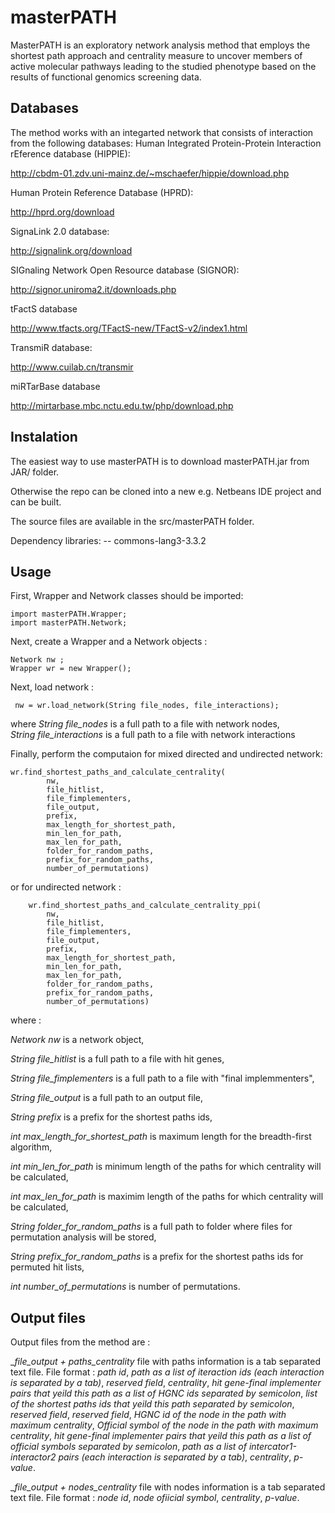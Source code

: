 # masterPATH
MasterPATH is an exploratory network analysis method that employs the shortest path approach and centrality measure to uncover members of active molecular pathways leading to the studied phenotype based on the results of functional genomics screening data.

## Databases

The method works with an integarted network that consists of interaction from the following databases:
Human Integrated Protein-Protein Interaction rEference database (HIPPIE):

http://cbdm-01.zdv.uni-mainz.de/~mschaefer/hippie/download.php

Human Protein Reference Database (HPRD):

http://hprd.org/download

SignaLink 2.0 database:

http://signalink.org/download

SIGnaling Network Open Resource database (SIGNOR):

http://signor.uniroma2.it/downloads.php

tFactS database

http://www.tfacts.org/TFactS-new/TFactS-v2/index1.html

TransmiR database:

http://www.cuilab.cn/transmir

miRTarBase database

http://mirtarbase.mbc.nctu.edu.tw/php/download.php


## Instalation

The easiest way to use masterPATH is to download masterPATH.jar from JAR/ folder.

Otherwise the repo can be cloned into a new e.g. Netbeans IDE project and can be built.

The source files are available in the src/masterPATH folder.

Dependency libraries: -- commons-lang3-3.3.2

## Usage

First, Wrapper and Network classes should be imported:

    import masterPATH.Wrapper;
    import masterPATH.Network;
    
Next, create a Wrapper and a Network objects :
    
    Network nw ;
    Wrapper wr = new Wrapper();
    
Next, load network :

     nw = wr.load_network(String file_nodes, file_interactions);
     
where 
_String file_nodes_ is a full path to a file with network nodes,  
_String file_interactions_ is a full path to a file with network interactions 


Finally, perform the computaion for mixed directed and undirected network:

    wr.find_shortest_paths_and_calculate_centrality(
            nw,
            file_hitlist,
            file_fimplementers,
            file_output,
            prefix,
            max_length_for_shortest_path,
            min_len_for_path,
            max_len_for_path,
            folder_for_random_paths,
            prefix_for_random_paths,
            number_of_permutations)


or for undirected network :
  
        wr.find_shortest_paths_and_calculate_centrality_ppi(
            nw,
            file_hitlist,
            file_fimplementers,
            file_output,
            prefix,
            max_length_for_shortest_path,
            min_len_for_path,
            max_len_for_path,
            folder_for_random_paths,
            prefix_for_random_paths,
            number_of_permutations)
            
where :

_Network nw_ is a network object, 

_String file_hitlist_ is a full path to a file with hit genes, 

_String file_fimplementers_ is a full path to a file with "final implemmenters",

_String file_output_ is a full path to an output file,

_String prefix_ is a prefix for the shortest paths ids,

_int max_length_for_shortest_path_ is maximum length for the breadth-first algorithm,

_int min_len_for_path_ is minimum length of the paths for which centrality will be calculated, 

_int max_len_for_path_ is maximim length of the paths for which centrality will be calculated,

_String folder_for_random_paths_ is a full path to folder where files for permutation analysis will be stored,

_String prefix_for_random_paths_ is a prefix for the shortest paths ids for permuted hit lists,

_int number_of_permutations_ is number of permutations.

## Output files

Output files from the method are :

__file_output + _paths_centrality__ file with paths information is a tab separated text file. File format : _path id_, _path as a list of iteraction ids (each interaction is separated by a tab)_, _reserved field_, _centrality_, _hit gene-final implementer pairs that yeild this path as a list of HGNC ids separated by semicolon_, _list of the shortest paths ids that yeild this path separated by semicolon_, _reserved field_,  _reserved field_, _HGNC id of the node in the path with maximum centrality_, _Official symbol of the node in the path with maximum centrality_, _hit gene-final implementer pairs that yeild this path as a list of official symbols separated by semicolon_, _path as a list of intercator1-interactor2 pairs  (each interaction is separated by a tab)_, _centrality_, _p-value_.


__file_output + _nodes_centrality__ file with nodes information is a tab separated text file. File format : _node id_, _node ofiicial symbol_, _centrality_, _p-value_.
